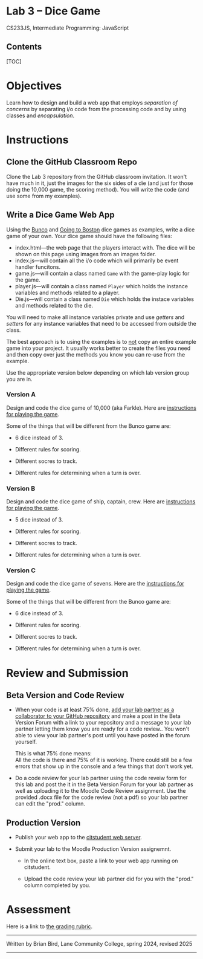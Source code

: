 <h1>Lab 3 – Dice Game</h1

<h4>CS233JS, Intermediate Programming: JavaScript</h4>

<h2>Contents</h2>

[TOC]

# Objectives

Learn how to design and build a web app that employs *separation of concerns* by separating i/o code from the processing code and by using classes and *encapsulation*.

# Instructions

## Clone the GitHub Classroom Repo

Clone the Lab 3 repository from the GitHub classroom invitation. It won't have much in it, just the images for the six sides of a die (and just for those doing the 10,000 game, the scoring method). You will write the code (and use some from my examples).

## Write a Dice Game Web App

Using the [Bunco](https://github.com/LCC-CIT/CS233JS-BuncoGame) and [Going to Boston](https://github.com/LCC-CIT/CS233JS-Going2Boston) dice games as examples, write a dice game of your own. Your dice game should have the following files:

- index.html&mdash;the web page that the players interact with. The dice will be shown on this page using images from an images folder.
- index.js&mdash;will contain all the i/o code which will primarily be event handler funcitons.
- game.js&mdash;will contain a class named `Game` with the game-play logic for the game.
- player.js&mdash;will contain a class named `Player` which holds the instance variables and methods related to a player.
- Die.js&mdash;will contain a class named `Die` which holds the instace variables and methods related to the die.

You will need to make all instance variables private and use *getters* and *setters* for any instance variables that need to be accessed from outside the class.

The best approach is to using the examples is to <u>not</u> copy an entire example game into your project. It usually works better to create the files you need and then copy over just the methods you know you can re-use from the example. 

Use the appropriate version below depending on which lab version group you are in.

### Version A

Design and code the dice game of 10,000 (aka Farkle). Here are [instructions for playing the game](https://www.dice-play.com/Games/TenThousand.htm).

Some of the things that will be different from the Bunco game are:

- 6 dice instead of 3.

- Different rules for scoring.

- Different socres to track.

- Different rules for determining when a turn is over.

  

### Version B

Design and code the dice game of ship, captain, crew. Here are [instructions for playing the game](https://en.wikipedia.org/wiki/Ship,_captain,_and_crew).

- 5 dice instead of 3.

- Different rules for scoring.

- Different socres to track.

- Different rules for determining when a turn is over.

  

### Version C

Design and code the dice game of sevens. Here are the [instructions for playing the game](https://www.dicegamedepot.com/sevens-dice-game-rules/).

Some of the things that will be different from the Bunco game are:

- 6 dice instead of 3.

- Different rules for scoring.

- Different socres to track.

- Different rules for determining when a turn is over.

  

# Review and Submission

## Beta Version and Code Review

- When your code is at least 75% done, [add your lab partner as a collaborator to your GitHub repository](https://docs.github.com/en/account-and-profile/setting-up-and-managing-your-personal-account-on-github/managing-access-to-your-personal-repositories/inviting-collaborators-to-a-personal-repository) and make a post in the Beta Version Forum with a link to your repository and a message to your lab partner letting them know you are ready for a code review.. You won't able to view your lab partner's post until you have posted in the forum yourself.  

  This is what 75% done means:  
  All the code is there and 75% of it is working. There could still be a  few errors that show up in the console and a few things that don't work yet.

- Do a code review for your lab partner using the code reveiw form for this lab and post the it in the Beta Version Forum for your lab partner as well as uploading it to the Moodle Code Review assignment. Use the provided .docx file for the code review (not a pdf) so your lab partner can edit the  "prod." column.

## Production Version

- Publish your web app to the [citstudent web server](https://citstudent.lanecc.edu/).

- Submit your lab to the Moodle Production Version assignemnt.

  - In the online text box, paste a link to your web app running on citstudent.

  - Upload the code review your lab partner did for you with the "prod." column completed by you.

# Assessment

Here is a link to [the grading rubric](https://lcc-cit.github.io/CS233JS-CourseMaterials/Labs/Lab03/CS233JS_Lab03_Rubric.htm).



------

Written by Brian Bird, Lane Community College, spring 2024, revised <time>2025</time>

------

